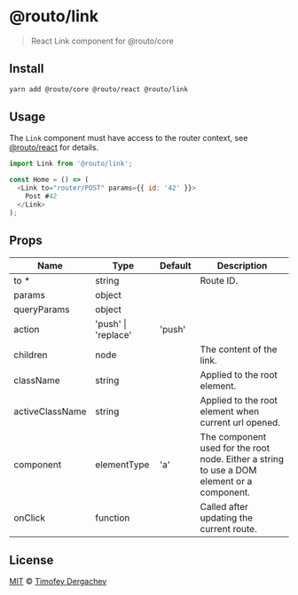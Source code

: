 # @routo/link

> React Link component for @routo/core

## Install

```sh
yarn add @routo/core @routo/react @routo/link
```

## Usage

The `Link` component must have access to the router context, see [@routo/react](/packages/react/README.md) for details.

```js
import Link from '@routo/link';

const Home = () => (
  <Link to="router/POST" params={{ id: '42' }}>
    Post #42
  </Link>
);
```

## Props

| Name            | Type                | Default | Description                                                                                |
| --------------- | ------------------- | ------- | ------------------------------------------------------------------------------------------ |
| to \*           | string              |         | Route ID.                                                                                  |
| params          | object              |         |                                                                                            |
| queryParams     | object              |         |                                                                                            |
| action          | 'push' \| 'replace' | 'push'  |                                                                                            |
| children        | node                |         | The content of the link.                                                                   |
| className       | string              |         | Applied to the root element.                                                               |
| activeClassName | string              |         | Applied to the root element when current url opened.                                       |
| component       | elementType         | 'a'     | The component used for the root node. Either a string to use a DOM element or a component. |
| onClick         | function            |         | Called after updating the current route.                                                   |

## License

[MIT](LICENSE.md) © [Timofey Dergachev](https://exeto.me)

